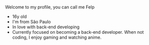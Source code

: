 Welcome to my profile, you can call me Felp
- 16y old
- I'm from São Paulo
- In love with back-end developing
- Currently focused on becoming a back-end developer. When not coding, I enjoy gaming and watching anime.
<!---
felipewht/felipewht is a ✨ special ✨ repository because its `README.md` (this file) appears on your GitHub profile.
You can click the Preview link to take a look at your changes.
--->
